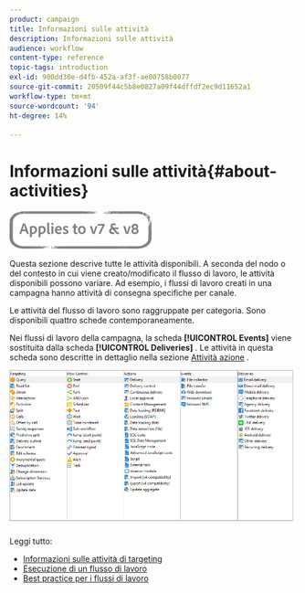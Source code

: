 ```yaml
---
product: campaign
title: Informazioni sulle attività
description: Informazioni sulle attività
audience: workflow
content-type: reference
topic-tags: introduction
exl-id: 900dd30e-d4fb-452a-af3f-ae00758b0077
source-git-commit: 20509f44c5b8e0827a09f44dffdf2ec9d11652a1
workflow-type: tm+mt
source-wordcount: '94'
ht-degree: 14%

---
```


# Informazioni sulle attività{#about-activities}

![](../../assets/common.svg)

Questa sezione descrive tutte le attività disponibili. A seconda del nodo o del contesto in cui viene creato/modificato il flusso di lavoro, le attività disponibili possono variare. Ad esempio, i flussi di lavoro creati in una campagna hanno attività di consegna specifiche per canale.

Le attività del flusso di lavoro sono raggruppate per categoria. Sono disponibili quattro schede contemporaneamente.

Nei flussi di lavoro della campagna, la scheda **[!UICONTROL Events]** viene sostituita dalla scheda **[!UICONTROL Deliveries]** . Le attività in questa scheda sono descritte in dettaglio nella sezione [Attività azione](about-action-activities.md) .

![](assets/wf-activity-tabs.png)

Leggi tutto:

* [Informazioni sulle attività di targeting](about-targeting-activities.md)
* [Esecuzione di un flusso di lavoro](starting-a-workflow.md)
* [Best practice per i flussi di lavoro](workflow-best-practices.md)
